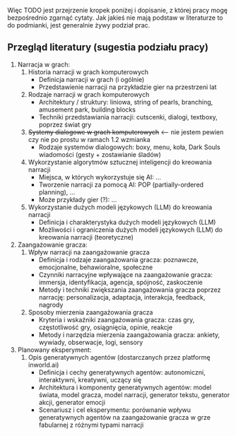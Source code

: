 Więc TODO jest przejrzenie kropek poniżej i dopisanie, z której pracy mogę bezpośrednio zgarnąć cytaty. Jak jakieś nie mają podstaw w literaturze to do podmianki, jest generalnie żywy podział prac.
## Przegląd literatury (sugestia podziału pracy)
1. Narracja w grach: 
	1. Historia narracji w grach komputerowych
		- Definicja narracji w grach (i ogólnie)
		- Przedstawienie narracji na przykładzie gier na przestrzeni lat
	2. Rodzaje narracji w grach komputerowych
		- Architektury / struktury: liniowa, string of pearls, branching, amusement park, building blocks
		- Techniki przedstawiania narracji: cutscenki, dialogi, textboxy, poprzez świat gry
	3. ~~Systemy dialogowe w grach komputerowych~~ <-- nie jestem pewien czy nie po prostu w ramach 1.2 wzmianka
		- Rodzaje systemów dialogowych: boxy, menu, koła, Dark Souls wiadomości (gesty + zostawianie śladów)
	4. Wykorzystanie algorytmów sztucznej inteligencji do kreowania narracji
		- Miejsca, w których wykorzystuje się AI: ...
		- Tworzenie narracji za pomocą AI: POP (partially-ordered planning), ...
		- Może przykłady gier (?): ...
	5. Wykorzystanie dużych modeli językowych (LLM) do kreowania narracji
		- Definicja i charakterystyka dużych modeli językowych (LLM)
		- Możliwości i ograniczenia dużych modeli językowych (LLM) do kreowania narracji (teoretyczne)
2. Zaangażowanie gracza:
	1. Wpływ narracji na zaangażowanie gracza
		- Definicja i rodzaje zaangażowania gracza: poznawcze, emocjonalne, behawioralne, społeczne
		- Czynniki narracyjne wpływające na zaangażowanie gracza: immersja, identyfikacja, agencja, spójność, zaskoczenie
		- Metody i techniki zwiększania zaangażowania gracza poprzez narrację: personalizacja, adaptacja, interakcja, feedback, nagrody
	2. Sposoby mierzenia zaangażowania gracza
		- Kryteria i wskaźniki zaangażowania gracza: czas gry, częstotliwość gry, osiągnięcia, opinie, reakcje
		- Metody i narzędzia mierzenia zaangażowania gracza: ankiety, wywiady, obserwacje, logi, sensory
3. Planowany eksperyment: 
	1. Opis generatywnych agentów (dostarczanych przez platformę inworld.ai)
		- Definicja i cechy generatywnych agentów: autonomiczni, interaktywni, kreatywni, uczący się
		- Architektura i komponenty generatywnych agentów: model świata, model gracza, model narracji, generator tekstu, generator akcji, generator emocji
		- Scenariusz i cel eksperymentu: porównanie wpływu generatywnych agentów na zaangażowanie gracza w grze fabularnej z różnymi typami narracji